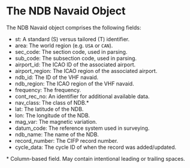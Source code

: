 # The NDB Navaid Object

The NDB Navaid object comprises the following fields:

- st: A standard (S) versus tailored (T) identifier.
- area: The world region (e.g. `USA` or `CAN`).
- sec_code: The section code, used in parsing.
- sub_code: The subsection code, used in parsing.
- airport_id: The ICAO ID of the associated airport.
- airport_region: The ICAO region of the associated airport.
- ndb_id: The ID of the VHF navaid.
- ndb_region: The ICAO region of the VHF navaid.
- frequency: The frequency.
- cont_rec_no: An identifier for additional available data.
- nav_class: The class of NDB.\*
- lat: The latitude of the NDB.
- lon: The longitude of the NDB.
- mag_var: The magnetic variation.
- datum_code: The reference system used in surveying.
- ndb_name: The name of the NDB.
- record_number: The CIFP record number.
- cycle_data: The cycle ID of when the record was added/updated.

\* Column-based field. May contain intentional leading or trailing spaces.
